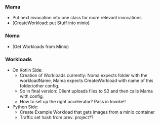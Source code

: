 ### Mama

- Put next invocation into one class for more relevant invocations
- (CreateWorkload: put Stuff into minio)

### Noma

- (Get Workloads from Minio)

### Workloads
- On Kotlin Side:
    - Creation of Workloads currently: Noma expects folder with the workloadName, Mama expects CreateWorkload with 
      name of this folder/other config.
    - So in final version: Client uploads files to S3 and then calls Mama with config.
    - How to set up the right accelerator? Pass in Invoke!!
- Python Side:
    - Create Example Workload that gets images from a minio container
    - Traffic set hash from prev. project??